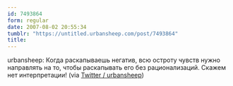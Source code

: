 ```yaml
---
id: 7493864
form: regular
date: 2007-08-02 20:55:34
tumblr: "https://untitled.urbansheep.com/post/7493864"
title:
---
```


<p>urbansheep: Когда раскапываешь негатив, всю остроту чувств нужно направлять на то, чтобы раскапывать его без рационализаций. Скажем нет интерпретации! (via <a href="http://twitter.com/urbansheep/statuses/182886252">Twitter / urbansheep</a>)</p>

